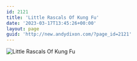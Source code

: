 ```yaml
---
id: 2121
title: 'Little Rascals Of Kung Fu'
date: '2023-03-17T13:45:26+00:00'
layout: page
guid: 'http://new.andydixon.com/?page_id=2121'
---
```


![Little Rascals Of Kung Fu](https://i0.wp.com/assets.g8x2.ldn.idrivee2-23.com/posters/Little%20Rascals%20Of%20Kung%20Fu%2001.jpg?w=1200&ssl=1 "Little Rascals Of Kung Fu")